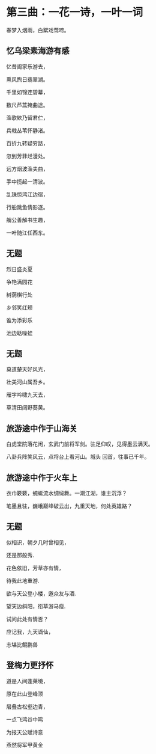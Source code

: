 # 第三曲：一花一诗，一叶一词

春梦入烟雨，白絮戏莺啼。

&#x20;

## 忆乌梁素海游有感

忆昔阖家乐游去，

熏风煦日翡翠湖。

千里如锦连碧幕，

数尺芦蒿掩曲途。

渔歌欸乃留君伫，

兵戟丛苇怀静渚。

百折九转疑穷路，

忽到芳菲烂漫处。

远方烟波渔夫曲，

手中揽起一清波。

乱珠惊鸿江边宿，

行船跳鱼倩影逐。

艄公善解书生趣，

一叶随江任西东。

&#x20;

## 无题

烈日盛炎夏

争艳满园花

树荫棋行处

乡邻笑红颊

谁为添彩乐

池边聒噪蛙

&#x20;

## 无题

莫道楚天好风光，

壮美河山属吾乡。

雁字吟啸九天去，

草清田阔野葵黄。

&#x20;

## 旅游途中作于山海关

白虎堂院落花闲，玄武门前将军剑。驻足仰叹，见得墨云满天。

八卦兵阵笑风云，点将台上看河山。城头 回首，往事已千年。

&#x20;

## 旅游途中作于火车上

衣巾簌簌，蜿蜒流水绸缎舞。一潮江湖，谁主沉浮？

笔墨且驻，巍峨巅峰破云出，九重天地，何处英雄路？

&#x20;

## 无题

似相识，朝夕几时曾相见，

还是那般秀.

花色依旧，芳草亦有情，

待我此地重游.

欲与天公登小楼，邀众友与酒.

望天边斜阳，衔草游马瘦.

试问此处有情否？

应记我，九天谪仙，

志堪比鲲鹏兽

&#x20;

## 登梅力更抒怀

道是人间蓬莱境，

原在此山登峰顶

层叠古松壑边青，

一点飞鸿谷中鸣

为报天公赋诗意

燕然将军甲黄金
